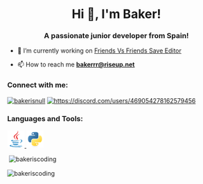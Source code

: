 <h1 align="center">Hi 👋, I'm Baker!</h1>
<h3 align="center">A passionate junior developer from Spain!</h3>

- 🔭 I’m currently working on [Friends Vs Friends Save Editor](https://github.com/BakerIsCoding/FriendsVsFriends-SaveEditor)

- 📫 How to reach me **bakerrr@riseup.net**

<h3 align="left">Connect with me:</h3>
<p align="left">
<a href="https://www.youtube.com/channel/UCQhL7HrogRY4rgL2LNhfuhw" target="blank"><img align="center" src="https://raw.githubusercontent.com/rahuldkjain/github-profile-readme-generator/master/src/images/icons/Social/youtube.svg" alt="bakerisnull" height="30" width="40" /></a>
<a href="https://discord.com/users/469054278162579456" target="_blank"><img align="center" src="https://raw.githubusercontent.com/rahuldkjain/github-profile-readme-generator/master/src/images/icons/Social/discord.svg" alt="https://discord.com/users/469054278162579456" height="30" width="40" /></a>
</p>

<h3 align="left">Languages and Tools:</h3>
<p align="left"> <a href="https://www.java.com" target="_blank" rel="noreferrer"> <img src="https://raw.githubusercontent.com/devicons/devicon/master/icons/java/java-original.svg" alt="java" width="40" height="40"/> </a> <a href="https://www.python.org" target="_blank" rel="noreferrer"> <img src="https://raw.githubusercontent.com/devicons/devicon/master/icons/python/python-original.svg" alt="python" width="40" height="40"/> </a> </p>

<p>&nbsp;<img align="center" src="https://github-readme-stats.vercel.app/api?username=bakeriscoding&show_icons=true&locale=en" alt="bakeriscoding" /></p>

<p><img align="center" src="https://github-readme-streak-stats.herokuapp.com/?user=bakeriscoding&" alt="bakeriscoding" /></p>
